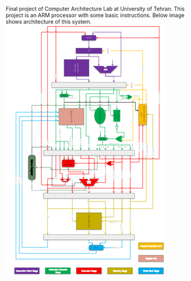 Final project of Computer Architecture Lab at University of Tehran.
This project is an ARM processor with some basic instructions.
Below image shows architecture of this system.
![](ARCH.png)